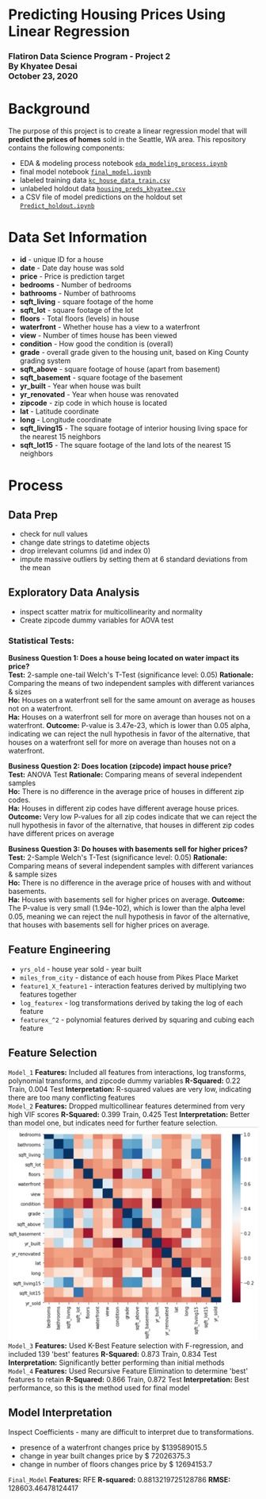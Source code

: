 
# Predicting Housing Prices Using Linear Regression
### Flatiron Data Science Program - Project 2<br>By Khyatee Desai<br>October 23, 2020


# Background
The purpose of this project is to create a linear regression model that will **predict the prices of homes** sold in the Seattle, WA area. This repository contains the following components:

- EDA & modeling process notebook [`eda_modeling_process.ipynb`](eda_modeling_process.ipynb)
- final model notebook [`final_model.ipynb`](final_model.ipynb)
- labeled training data [`kc_house_data_train.csv`](kc_house_data_train.csv)
- unlabeled holdout data [`housing_preds_khyatee.csv`](housing_preds_khyatee.csv")
- a CSV file of model predictions on the holdout set [`Predict_holdout.ipynb`](Predict_holdout.ipynb)

# Data Set Information

* **id** - unique ID for a house
* **date** - Date day house was sold
* **price** - Price is prediction target
* **bedrooms** - Number of bedrooms
* **bathrooms** - Number of bathrooms
* **sqft_living** - square footage of the home
* **sqft_lot** - square footage of the lot
* **floors** - Total floors (levels) in house
* **waterfront** - Whether house has a view to a waterfront
* **view** - Number of times house has been viewed
* **condition** - How good the condition is (overall)
* **grade** - overall grade given to the housing unit, based on King County grading system
* **sqft_above** - square footage of house (apart from basement)
* **sqft_basement** - square footage of the basement
* **yr_built** - Year when house was built
* **yr_renovated** - Year when house was renovated
* **zipcode** - zip code in which house is located
* **lat** - Latitude coordinate
* **long** - Longitude coordinate
* **sqft_living15** - The square footage of interior housing living space for the nearest 15 neighbors
* **sqft_lot15** - The square footage of the land lots of the nearest 15 neighbors


# Process
## Data Prep
- check for null values
- change date strings to datetime objects
- drop irrelevant columns (id and index 0)
- impute massive outliers by setting them at 6 standard deviations from the mean
## Exploratory Data Analysis
- inspect scatter matrix for multicollinearity and normality
- Create zipcode dummy variables for AOVA test

### Statistical Tests:
**Business Question 1: Does a house being located on water impact its price?**<br>
**Test:**  2-sample one-tail Welch's T-Test (significance level: 0.05)
**Rationale:**  Comparing the means of two independent samples with different variances & sizes  
**Ho:**  Houses on a waterfront sell for the same amount on average as houses not on a waterfront.  
**Ha:**  Houses on a waterfront sell for more on average than houses not on a waterfront.
**Outcome:** P-value is 3.47e-23, which is lower than 0.05 alpha, indicating we can reject the null hypothesis in favor of the alternative, that houses on a waterfront sell for more on average than houses not on a waterfront.

**Business Question 2:  Does location (zipcode) impact house price?**<br>
**Test:** ANOVA Test
**Rationale:**  Comparing means of several independent samples  
**Ho:**  There is no difference in the average price of houses in different zip codes.  
**Ha:**  Houses in different zip codes have different average house prices.
**Outcome:** Very low P-values for all zip codes indicate that we can reject the null hypothesis in favor of the alternative, that houses in different zip codes have different prices on average

**Business Question 3:  Do houses with basements sell for higher prices?**<br>
**Test:** 2-Sample Welch's T-Test (significance level: 0.05)
**Rationale:**  Comparing means of several independent samples with different variances & sample sizes  
**Ho:**  There is no difference in the average price of houses with and without basements.  
**Ha:**  Houses with basements sell for higher prices on average.
**Outcome:** The P-value is very small (1.94e-102), which is lower than the alpha level 0.05, meaning we can reject the null hypothesis in favor of the alternative, that houses with basements sell for higher prices on average.

## Feature Engineering
- `yrs_old` - house year sold - year built
- `miles_from_city` - distance of each house from Pikes Place Market
- `feature1_X_feature1` - interaction features derived by multiplying two features together
- `log_featurex` - log transformations derived by taking the log of each feature
- `featurex_^2` - polynomial features derived by squaring and cubing each feature

## Feature Selection
`Model_1`
**Features:** Included all features from interactions, log transforms, polynomial transforms, and zipcode dummy variables
**R-Squared:** 0.22 Train, 0.004 Test
**Interpretation:**  R-squared values are very low, indicating there are too many conflicting features <br>
`Model_2`
**Features:** Dropped multicollinear features determined from very high VIF scores
**R-Squared:** 0.399 Train, 0.425 Test
**Interpretation:**  Better than model one, but indicates need for further feature selection. <br> ![Heatmap of Multicollinearity](heatmap.png)<br>
`Model_3`
**Features:** Used K-Best Feature selection with F-regression, and included 139 'best' features
**R-Squared:** 0.873 Train, 0.834 Test
**Interpretation:**  Significantly better performing than initial methods <br>
`Model_4`
**Features:** Used Recursive Feature Elimination to determine 'best' features to retain
**R-Squared:** 0.866 Train, 0.872 Test
**Interpretation:**  Best performance, so this is the method used for final model<br>


## Model Interpretation
Inspect Coefficients - many are difficult to interpret due to transformations.
- presence of a waterfront changes price by $139589015.5
- change in year built changes price by $ 72026375.3
- change in number of floors changes price by $ 12694153.7<br>

`Final_Model`
**Features:** RFE
**R-squared:**  0.8813219725128786
**RMSE:**  128603.46478124417
